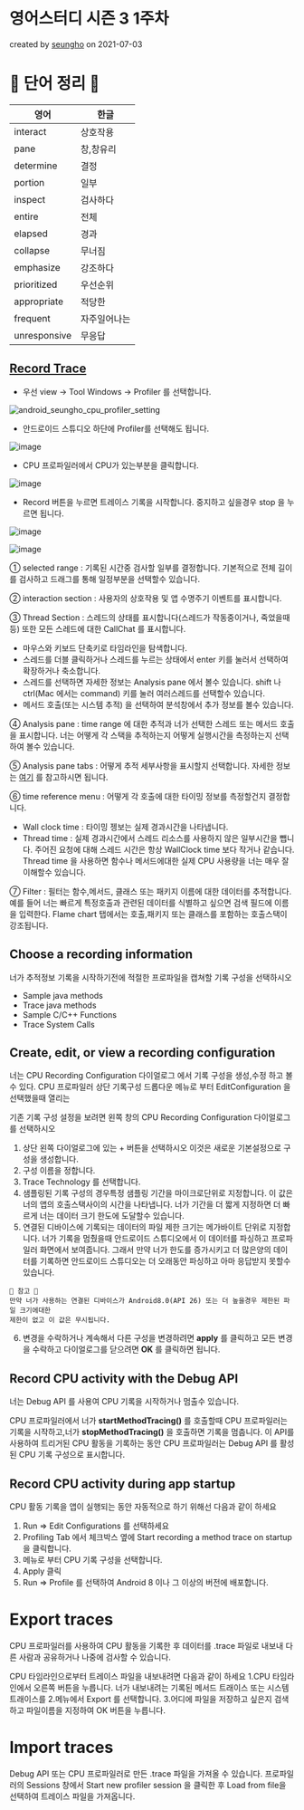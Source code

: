 # 영어스터디 시즌 3 1주차 
created by [seungho](https://github.com/devaspirant0510) on 2021-07-03
# 📗 단어 정리 📘
|영어|한글|
|---|---|
|interact|상호작용|
|pane|창,창유리|
|determine|결정|
|portion|일부|
|inspect|검사하다|
|entire|전체|
|elapsed|경과|
|collapse|무너짐|
|emphasize|강조하다|
|prioritized|우선순위|
|appropriate|적당한|
|frequent|자주일어나는|
|unresponsive|무응답|

## <a href="https://developer.android.com/studio/profile/cpu-profiler?hl=ko#method_traces">Record Trace</a>

- 우선 view → Tool Windows → Profiler 를 선택합니다.

 ![android_seungho_cpu_profiler_setting](https://user-images.githubusercontent.com/68223593/124064004-f1a03c00-da6e-11eb-9bdf-e6a2746d8a61.png)

- 안드로이드 스튜디오 하단에 Profiler를 선택해도 됩니다.

![image](https://user-images.githubusercontent.com/68223593/124273802-724c5e80-db7b-11eb-9301-166c2d6beb09.png)

- CPU 프로파일러에서 CPU가 있는부분을 클릭합니다.

 ![image](https://user-images.githubusercontent.com/68223593/124068635-d553cd80-da75-11eb-8512-6d53ac42b2ca.png)

- Record 버튼을 누르면 트레이스 기록을 시작합니다. 중지하고 싶을경우 stop 을 누르면 됩니다.

![image](https://user-images.githubusercontent.com/68223593/124069008-80648700-da76-11eb-85e8-098014df0670.png)

![image](https://developer.android.com/studio/images/profile/sample-java-methods.png)

① selected range : 기록된 시간중 검사할 일부를 결정합니다. 기본적으로 전체 길이를 검사하고 드래그를 통해 일정부분을 선택할수 있습니다.

② interaction section :  사용자의 상호작용 및 앱 수명주기 이벤트를 표시합니다.

③ Thread Section : 스레드의 상태를 표시합니다(스레드가 작동중이거나, 죽었을때 등) 또한 모든 스레드에 대한 CallChat 를 표시합니다.
- 마우스와 키보드 단축키로 타임라인을 탐색합니다.
- 스레드를 더블 클릭하거나 스레드를 누르는 상태에서 enter 키를 눌러서 선택하여 확장하거나 축소합니다. 
- 스레드를 선택하면 자세한 정보는 Analysis pane 에서 볼수 있습니다. shift 나 ctrl(Mac 에서는 command) 키를 눌러 여러스레드를 선택할수 있습니다.
- 메서드 호출(또는 시스템 추적) 을 선택하여 분석창에서 추가 정보를 볼수 있습니다.

④ Analysis pane : time range 에 대한 추적과 너가 선택한 스레드 또는 메서드 호출을 표시합니다.
너는 어뗗게 각 스택을 추적하는지 어떻게 실행시간을 측정하는지 선택하여 볼수 있습니다.

⑤ Analysis pane tabs : 어떻게 추적 세부사항을 표시할지 선택합니다. 자세한 정보는 [여기](https://developer.android.com/studio/profile/cpu-profiler#inspect-traces) 를 참고하시면 됩니다.

⑥ time reference menu : 어떻게 각 호출에 대한 타이밍 정보를 측정할건지 결정합니다.
- Wall clock time : 타이밍 젱보는 실제 경과시간을 나타냅니다.
- Thread time : 실제 경과시간에서 스레드 리소스를 사용하지 않은 일부시간을 뺍니다. 주어진 요청에 대해 스레드 시간은 항상 WallClock time 보다 작거나 같습니다.
Thread time 을 사용하면 함수나 메서드에대한 실제 CPU 사용량을 너는 매우 잘 이해할수 있습니다.
  
⑦ Filter : 필터는 함수,메서드, 클래스 또는 패키지 이름에 대한 데이터를 추적합니다. 예를 들어 너는 빠르게 특정호출과 관련된 데이터를 식별하고 싶으면 검색 필드에 이름을 입력한다.
Flame chart 탭에서는 호출,패키지 또는 클래스를 포함하는 호출스택이 강조됩니다.

## Choose a recording information
너가  추적정보 기록을 시작하기전에 적절한 프로파일을 캡쳐할 기록 구성을 선택하시오
- Sample java methods
- Trace java methods
- Sample C/C++ Functions
- Trace System Calls
## Create, edit, or view a recording configuration
너는 CPU Recording Configuration 다이얼로그 에서 기록 구성을 생성,수정 하고 볼수 있다. CPU 프로파일러 상단 기록구성 드롭다운 메뉴로 부터
EditConfiguration 을 선택했을때 열리는

기존 기록 구성 설정을 보려면 왼쪽 창의 CPU Recording Configuration 다이얼로그를 선택하시오
1. 상단 왼쪽 다이얼로그에 있는 \+ 버튼을 선택하시오 이것은 새로운 기본설정으로 구성을 생성합니다.
2. 구성 이름을 정합니다.
3. Trace Technology 를 선택합니다.
4. 샘플링된 기록 구성의 경우특정 샘플링 기간을 마이크로단위로 지정합니다. 이 값은 너의 앱의 호출스택사이의 시간을 나타냅니다.
너가 기간을 더 짧게 지정하면 더 빠르게 너는 데이터 크기 한도에 도달할수 있습니다.
5. 연결된 디바이스에 기록되는 데이터의 파일 제한 크기는 메가바이트 단위로 지정합니다. 너가 기록을 멈췄을때 안드로이드 스튜디오에서
이 데이터를 파싱하고 프로파일러 화면에서 보여줍니다. 그래서 만약 너가 한도를 증가시키고 더 많은양의 데이터를 기록하면 
   안드로이드 스튜디오는 더 오래동안 파싱하고 아마 응답받지 못할수 있습니다.
```
📢 참고 📢
만약 너가 사용하는 연결된 디바이스가 Android8.0(API 26) 또는 더 높을경우 제한된 파일 크기에대한 
제한이 없고 이 값은 무시됩니다.
```
6. 변경을 수락하거나 계속해서 다른 구성을 변경하려면 <b>apply</b> 를 클릭하고 모든 변경을 수락하고 다이얼로그를 닫으려면
<b>OK</b> 를 클릭하면 됩니다.

## Record CPU activity with the Debug API
너는 Debug API 를 사용여 CPU 기록을 시작하거나 멈출수 있습니다. 

CPU 프로파일러에서 너가 <b>startMethodTracing()</b> 를 호출할때 CPU 프로파일러는 기록을 시작하고,너가 
<b>stopMethodTracing()</b> 을 호출하면 기록을 멈춥니다. 이 API를 사용하여 트리거된 CPU 활동을 기록하는 동안
CPU 프로파일러는 Debug API 를 활성된 CPU 기록 구성으로 표시합니다.
## Record CPU activity during app startup
CPU 활동 기록을 앱이 실행되는 동안 자동적으로 하기 위해선 다음과 같이 하세요
1. Run => Edit Configurations 를 선택하세요
2. Profiling Tab 에서 체크박스 옆에 Start recording a method trace on startup 을 클릭합니다.
3. 메뉴로 부터 CPU 기록 구성을 선택합니다.
4. Apply 클릭
5. Run => Profile 를 선택하여 Android 8 이나 그 이상의 버전에 배포합니다.
# Export traces
CPU 프로파일러를 사용하여 CPU 활동을 기록한 후 데이터를 .trace 파일로 내보내 다른 사람과 공유하거나 나중에 검사할 수 있습니다.

CPU 타임라인으로부터 트레이스 파일을 내보내려면 다음과 같이 하세요
1.CPU 타임라인에서 오른쪽 버튼을 누릅니다. 너가 내보내려는 기록된 메서드 트래이스 또는 시스템 트래이스를
2.메뉴에서  Export 를 선택합니다.
3.어디에 파일을 저장하고 싶은지 검색하고 파일이름을 지정하여 OK 버튼을 누릅니다.
# Import traces
Debug API 또는 CPU 프로파일러로 만든 .trace 파일을 가져올 수 있습니다.
프로파일러의 Sessions 창에서 Start new profiler session 을 클릭한 후 Load from file을
선택하여 트레이스 파일을 가져옵니다.
